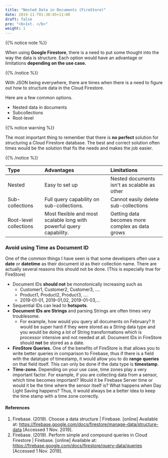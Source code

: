```yaml
---
title: "Nested Data in Documents (FireStore)"
date: 2019-11-T01:30:45+11:00
draft: false
pre: "<b>1st. </b>"
weight: 1
---
```


{{% notice note %}}

When using **Google Firestore**, there is a need to put some thought into the way the data is structure. Each option would have an advantage or limitations **depending on the use case.**

{{% /notice %}}

With JSON being everywhere, there are times when there is a need to figure out how to structure data in the Cloud Firestore.

Here are a few common options.

- Nested data in documents
- Subcollections
- Root-level

{{% notice warning %}}

The most important thing to remember that there is **no perfect** solution for structuring a Cloud Firestore database. The best and correct solution often times would be the solution that fis the needs and makes the job easier.

{{% /notice %}}

|          Type          | Advantages                                                           | Limitations                                     |
| :--------------------- | :------------------------------------------------------------------- | :---------------------------------------------- |
|         Nested         | Easy to set up                                                       | Nested documents isn't as scalable as other     |
|    Sub-collections     | Full query capability on sub-collections.                            | Cannot easily delete sub-collections            |
| Root-level collections | Most flexible and most scalable long with powerful query capability. | Getting data becomes more complex as data grows |

### Avoid using Time as Document ID

One of the common things I have seen is that some developers often use a **date** or **datetime** as their document id as their collection name. There are actually several reasons this should not be done. (This is especially true for FireStore)

- Document IDs **should not** be monotonically increasing such as 
  - Customer1, Customer2, Customer3, ....
  - Product1, Product2, Product3, ....
  - 2019-01-01, 2019-01,02, 2019-01-03,...
- Sequential IDs can lead to **hotspots**. 
- **Document IDs are Strings** and parsing Strings are often times very troublesome.
  - For example, how would you query all documents on February? It would be super hard if they were stored as a String data type and you would be doing a lot of String transformations which is processor intensive and not needed at all. Document IDs in FireStore should **not** be stored as a date.
- **FireStore Queries.** One of the benefits of FireStore is that allows you to write better queries in comparison to Firebase, thus if there is a field with the datatype of timestamp, it would allow you to do **range queries** on that field itself. This can only be done if the data type is **timestamp**.
- **Time-zone.** Depending on your use case, time zones play a very important factor. For example, if you are collecting data from a sensor, which time becomes important? Would it be Firebase Server time or would it be the time where the sensor itself is? What happens when Day Light Saving happens? Thus, it would always be a better idea to keep the time stamp with a time zone correctly. 

#### References

1. Firebase. (2019). Choose a data structure  |  Firebase. [online] Available at: https://firebase.google.com/docs/firestore/manage-data/structure-data [Accessed 1 Nov. 2019].
2. Firebase. (2019). Perform simple and compound queries in Cloud Firestore  |  Firebase. [online] Available at: https://firebase.google.com/docs/firestore/query-data/queries [Accessed 1 Nov. 2019].